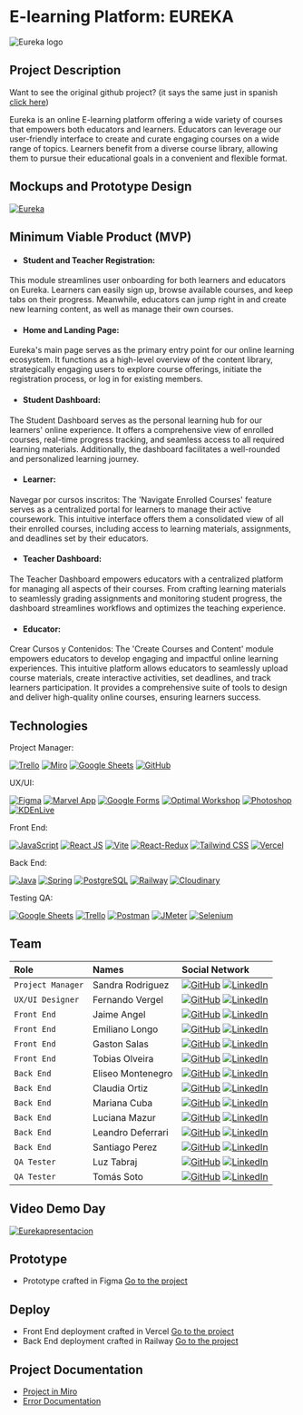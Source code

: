 # E-learning Platform: EUREKA


![Eureka logo](https://github.com/nemgf/Portfolio/assets/146204093/ce0b9b56-c806-48da-a0b5-281d093f3a5f)

## Project Description

Want to see the original github project? (it says the same just in spanish [click here](https://github.com/No-Country-simulation/s14-11-m-java))

Eureka is an online E-learning platform offering a wide variety of courses that empowers both educators and learners. Educators can leverage our user-friendly interface to create and curate engaging courses on a wide range of topics. Learners benefit from a diverse course library, allowing them to pursue their educational goals in a convenient and flexible format.


## Mockups and Prototype Design

[![Eureka](https://github.com/nemgf/Portfolio/assets/146204093/b5bfc0e3-e573-4be2-9e1f-e2f4d242115d)](https://www.nemgf.com/wp-content/uploads/2024/06/Eurekaclip-english.mp4)
## Minimum Viable Product (MVP)
 - #### Student and Teacher Registration: 
  This module streamlines user onboarding for both learners and educators on Eureka. Learners can easily sign up, browse available courses, and keep tabs on their progress. Meanwhile, educators can jump right in and create new learning content, as well as manage their own courses.
 - #### Home and Landing Page: 
  Eureka's main page serves as the primary entry point for our online learning ecosystem. It functions as a high-level overview of the content library, strategically engaging users to explore course offerings, initiate the registration process, or log in for existing members.
 - #### Student Dashboard: 
  The Student Dashboard serves as the personal learning hub for our learners' online experience. It offers a comprehensive view of enrolled courses, real-time progress tracking, and seamless access to all required learning materials. Additionally, the dashboard facilitates a well-rounded and personalized learning journey.
  - #### Learner: 
  Navegar por cursos inscritos: The 'Navigate Enrolled Courses' feature serves as a centralized portal for learners to manage their active coursework. This intuitive interface offers them a consolidated view of all their enrolled courses, including access to learning materials, assignments, and deadlines set by their educators.
  - #### Teacher Dashboard: 
  The Teacher Dashboard empowers educators with a centralized platform for managing all aspects of their courses. From crafting learning materials to seamlessly grading assignments and monitoring student progress, the dashboard streamlines workflows and optimizes the teaching experience.
  - #### Educator: 
  Crear Cursos y Contenidos: The 'Create Courses and Content' module empowers educators to develop engaging and impactful online learning experiences. This intuitive platform allows educators to seamlessly upload course materials, create interactive activities, set deadlines, and track learners participation. It provides a comprehensive suite of tools to design and deliver high-quality online courses, ensuring learners success.





## Technologies

Project Manager:

[![Trello](https://img.shields.io/badge/Trello-Project_Management-blue)](https://trello.com/)
[![Miro](https://img.shields.io/badge/Miro-Team_Boards-lightgrey.svg)](https://miro.com/es/)
[![Google Sheets](https://img.shields.io/badge/Google_Sheets-Deploy-green)](https://www.google.com/sheets/about/)
[![GitHub](https://img.shields.io/badge/GitHub-Version_Control-orange.svg)](https://github.com/)

UX/UI:

[![Figma](https://img.shields.io/badge/Figma-Design-orange)](https://www.figma.com/design/9Pqwgz3rr1Rtk47jgk8ive/Eureka?node-id=0-1&t=Rodia6tKdo6d4W3U-1)
[![Marvel App](https://img.shields.io/badge/Marvel_App-Prototyping-green)](https://marvelapp.com/)
[![Google Forms](https://img.shields.io/badge/Google_Forms-Surveys-yellow)](https://www.google.com/forms)
[![Optimal Workshop](https://img.shields.io/badge/Optimal_Workshop-Product_Development-blue)](https://www.optimalworkshop.com/)
[![Photoshop](https://img.shields.io/badge/Photoshop-Img_Editor-lightgrey)](https://www.adobe.com/products/photoshop.html)
[![KDEnLive](https://img.shields.io/badge/KDEnLive-Video_Editor-yellow)](https://kdenlive.org/)

Front End:

[![JavaScript](https://img.shields.io/badge/JavaScript-Scripting-yellow)](https://developer.mozilla.org/en-US/docs/Web/JavaScript)
[![React JS](https://img.shields.io/badge/React_JS-Library-blue)](https://reactjs.org/)
[![Vite](https://img.shields.io/badge/Vite-Bundler-green)](https://vitejs.dev/)
[![React-Redux](https://img.shields.io/badge/React_Redux-Global_Var-blue)](https://developer.mozilla.org/en-US/docs/Web/CSS)
[![Tailwind CSS](https://img.shields.io/badge/Tailwind_CSS-Utility_Framework-blue)](https://tailwindcss.com/)
[![Vercel](https://img.shields.io/badge/Vercel-Deploy-green)](https://vercel.com/)

Back End:

[![Java](https://img.shields.io/badge/Java-Scripting-yellow)](https://docs.oracle.com/en/java/)
[![Spring](https://img.shields.io/badge/Spring-Framework-green)](https://spring.io/)
[![PostgreSQL](https://img.shields.io/badge/PostgreSQL-Database-blue.svg)](https://www.postgresql.org/)
[![Railway](https://img.shields.io/badge/Railway-Deploy-lightgrey)](https://railway.app/)
[![Cloudinary](https://img.shields.io/badge/Cloudinary-Img_Storage-blue.svg)](https://cloudinary.com/)

Testing QA:

[![Google Sheets](https://img.shields.io/badge/Google_Sheets-Deploy-lightgrey)](https://www.google.com/sheets/about/)
[![Trello](https://img.shields.io/badge/Trello-Project_Management-blue)](https://trello.com/)
[![Postman](https://img.shields.io/badge/Postman-API_Platform-green.svg)](https://www.postman.com/)
[![JMeter](https://img.shields.io/badge/JMeter-Performance_Test-yellow.svg)](https://jmeter.apache.org/)
[![Selenium](https://img.shields.io/badge/Selenium-Automates_Browsers-orange.svg)](https://www.selenium.dev/)



## Team

| Role              | Names                     | Social Network                                                                                                                    |
| :---------------- | :-----------------------  | :-------------------------------------------------------------------------------------------------------------------------------- |
| `Project Manager` | Sandra Rodriguez           | [![GitHub](https://img.shields.io/badge/GitHub-Perfil-lightgrey)](https://github.com/sandris192024) [![LinkedIn](https://img.shields.io/badge/LinkedIn-Perfil-deepskyblue)](https://www.linkedin.com/in/sandra-rodriguez-133687275/)                 |
| `UX/UI Designer`  | Fernando Vergel          | [![GitHub](https://img.shields.io/badge/GitHub-Perfil-lightgrey)](https://github.com/nemgf) [![LinkedIn](https://img.shields.io/badge/LinkedIn-Perfil-deepskyblue)](https://www.linkedin.com/in/fernandovergel/)            | [![Notion](https://img.shields.io/badge/-Portfolio-black?style=flat&logo=notion)](https://nemgf.notion.site/Fernando-Vergel-47d3f9dee2ab419aba7d9d1a186f686d)             |
| `Front End`       | Jaime Angel               | [![GitHub](https://img.shields.io/badge/GitHub-Perfil-lightgrey)](https://github.com/Jaimeangel/) [![LinkedIn](https://img.shields.io/badge/LinkedIn-Perfil-deepskyblue)](https://www.linkedin.com/in/jaimeangeldev/)           |
| `Front End`       | Emiliano Longo          | [![GitHub](https://img.shields.io/badge/GitHub-Perfil-lightgrey)](https://github.com/EmiLongo) [![LinkedIn](https://img.shields.io/badge/LinkedIn-Perfil-deepskyblue)](https://www.linkedin.com/in/emilianojlongo/)      | [![Web](https://img.shields.io/badge/-Portfolio-black?style=flat)](https://emilianolongo-developer.netlify.app/)             |                         
| `Front End`       | Gaston Salas          | [![GitHub](https://img.shields.io/badge/GitHub-Perfil-lightgrey)](https://github.com/Gaston095) [![LinkedIn](https://img.shields.io/badge/LinkedIn-Perfil-deepskyblue)](https://www.linkedin.com/in/gastonsalas095/)    
| `Front End`       | Tobias Olveira          | [![GitHub](https://img.shields.io/badge/GitHub-Perfil-lightgrey)](https://github.com/Kobi96) [![LinkedIn](https://img.shields.io/badge/LinkedIn-Perfil-deepskyblue)](https://www.linkedin.com/in/tobias-olveira-52a0311b7/)                    | [![Web](https://img.shields.io/badge/-Portfolio-black?style=flat)](https://www.linkedin.com/in/tobias-olveira-52a0311b7/)             |
| `Back End`        | Eliseo Montenegro           | [![GitHub](https://img.shields.io/badge/GitHub-Perfil-lightgrey)](https://github.com/montexbjeliseo) [![LinkedIn](https://img.shields.io/badge/LinkedIn-Perfil-deepskyblue)](https://www.linkedin.com/in/eliseo-montenegro/)              |  [![Web](https://img.shields.io/badge/-Portfolio-black?style=flat)](https://montexbjeliseo.com.ar/)             |   
| `Back End`        | Claudia Ortiz            | [![GitHub](https://img.shields.io/badge/GitHub-Perfil-lightgrey)](https://github.com/Ninakiau) [![LinkedIn](https://img.shields.io/badge/LinkedIn-Perfil-deepskyblue)](https://www.linkedin.com/in/claudia-ortiz-backend/)               | 
| `Back End`        | Mariana Cuba           | [![GitHub](https://img.shields.io/badge/GitHub-Perfil-lightgrey)](https://github.com/mariana-cuba/) [![LinkedIn](https://img.shields.io/badge/LinkedIn-Perfil-deepskyblue)](https://www.linkedin.com/in/mariana-cuba-72a901258/)              |  
| `Back End`        | Luciana Mazur            | [![GitHub](https://img.shields.io/badge/GitHub-Perfil-lightgrey)](https://github.com/LucianaMazur) [![LinkedIn](https://img.shields.io/badge/LinkedIn-Perfil-deepskyblue)](https://www.linkedin.com/in/lucianamazur/)               | 
| `Back End`        | Leandro Deferrari          | [![GitHub](https://img.shields.io/badge/GitHub-Perfil-lightgrey)](https://github.com/leandrodeferrari) [![LinkedIn](https://img.shields.io/badge/LinkedIn-Perfil-deepskyblue)](https://www.linkedin.com/in/leandrodeferrari)              | [![Web](https://img.shields.io/badge/-Portfolio-black?style=flat)](https://leandro-deferrari-arevalo.web.app/)             |    
| `Back End`        | Santiago Perez            | [![GitHub](https://img.shields.io/badge/GitHub-Perfil-lightgrey)](https://github.com/SantiagoPerezKay) [![LinkedIn](https://img.shields.io/badge/LinkedIn-Perfil-deepskyblue)](https://www.linkedin.com/in/santiago-perez-kay-636277268/)               |
| `QA Tester`       | Luz Tabraj    | [![GitHub](https://img.shields.io/badge/GitHub-Perfil-lightgrey)](https://github.com/luz-tabraj/) [![LinkedIn](https://img.shields.io/badge/LinkedIn-Perfil-deepskyblue)](https://www.linkedin.com/in/luz-tabraj/)
| `QA Tester`       | Tomás Soto    | [![GitHub](https://img.shields.io/badge/GitHub-Perfil-lightgrey)](https://github.com/TomasSoto/) [![LinkedIn](https://img.shields.io/badge/LinkedIn-Perfil-deepskyblue)](https://www.linkedin.com/in/tom%C3%A1s-soto-038709267/)


## Video Demo Day

[![Eurekapresentacion](https://github.com/nemgf/Portfolio/assets/146204093/1899da50-5525-43a1-b670-77aca9ba87f2)](https://www.nemgf.com/wp-content/uploads/2024/06/Eureka-presentation.mp4)

## Prototype

 - Prototype crafted in Figma [Go to the project](https://www.figma.com/proto/9Pqwgz3rr1Rtk47jgk8ive/Eureka?page-id=538%3A4274&node-id=538-4275&viewport=541%2C225%2C0.02&t=PZEXiW0f00gRlG2J-1&scaling=min-zoom&starting-point-node-id=538%3A4275)


## Deploy

 - Front End deployment crafted in Vercel [Go to the project](https://s14-11-m-java-e5su.vercel.app/) 
 - Back End deployment crafted in Railway [Go to the project]()

## Project Documentation
 - [Project in Miro](https://miro.com/app/board/uXjVKby_wLs=/)
 - [Error Documentation]()
